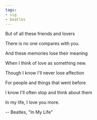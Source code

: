 ```yaml
---
tags:
- sig
- beatles
---
```



But of all these friends and lovers

There is no one compares with you. 

And these memories lose their meaning

When I think of love as something new. 

Though I know I'll never lose affection

For people and things that went before

I know I'll often stop and think about them

In my life, I love you more.

-- Beatles, "In My Life"